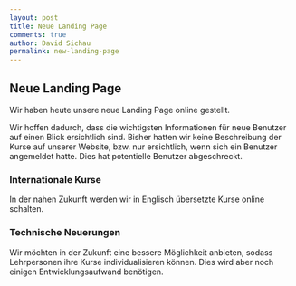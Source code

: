 ```yaml
---
layout: post
title: Neue Landing Page
comments: true
author: David Sichau
permalink: new-landing-page
---
```


## Neue Landing Page
Wir haben heute unsere neue Landing Page online gestellt. 

Wir hoffen dadurch, dass die wichtigsten Informationen für neue Benutzer auf einen Blick ersichtlich sind. Bisher 
hatten wir keine Beschreibung der Kurse auf unserer Website, bzw. nur ersichtlich, wenn sich ein Benutzer angemeldet hatte.
Dies hat potentielle Benutzer abgeschreckt. 


### Internationale Kurse
In der nahen Zukunft werden wir in Englisch übersetzte Kurse online schalten. 

### Technische Neuerungen

Wir möchten in der Zukunft eine bessere Möglichkeit anbieten, sodass Lehrpersonen ihre Kurse individualisieren können.
Dies wird aber noch einigen Entwicklungsaufwand benötigen.
